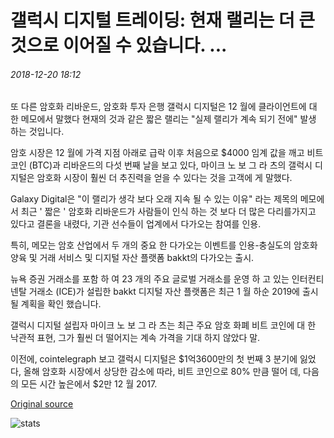 # 갤럭시 디지털 트레이딩: 현재 랠리는 더 큰 것으로 이어질 수 있습니다. ...

###### 2018-12-20 18:12

또 다른 암호화 리바운드, 암호화 투자 은행 갤럭시 디지털은 12 월에 클라이언트에 대 한 메모에서 말했다 현재의 것과 같은 짧은 랠리는 "실제 랠리가 계속 되기 전에" 발생 하는 것입니다.

암호 시장은 12 월에 가격 지점 아래로 급락 이후 처음으로 $4000 임계 값을 깨고 비트 코인 (BTC)과 리바운드의 다섯 번째 날을 보고 있다, 마이크 노 보 그 라 츠의 갤럭시 디지털은 암호화 시장이 훨씬 더 추진력을 얻을 수 있다는 것을 고객에 게 말했다.

Galaxy Digital은 "이 랠리가 생각 보다 오래 지속 될 수 있는 이유" 라는 제목의 메모에서 최근 ' 짧은 ' 암호화 리바운드가 사람들이 인식 하는 것 보다 더 많은 다리를가지고 있다고 결론을 내렸다, 기관 선수들이 업계에서 다가오는 참여를 인용.

특히, 메모는 암호 산업에서 두 개의 중요 한 다가오는 이벤트를 인용-충실도의 암호화 양육 및 거래 서비스 및 디지털 자산 플랫폼 bakkt의 다가오는 출시.

뉴욕 증권 거래소를 포함 하 여 23 개의 주요 글로벌 거래소를 운영 하 고 있는 인터컨티넨탈 거래소 (ICE)가 설립한 bakkt 디지털 자산 플랫폼은 최근 1 월 하순 2019에 출시 될 계획을 확인 했습니다.

갤럭시 디지털 설립자 마이크 노 보 그 라 츠는 최근 주요 암호 화폐 비트 코인에 대 한 낙관적 표현, 그가 훨씬 더 떨어지는 계속 가격을 기대 하지 않았다 말.

이전에, cointelegraph 보고 갤럭시 디지털은 $1억3600만의 첫 번째 3 분기에 잃었다, 올해 암호화 시장에서 상당한 감소에 따라, 비트 코인으로 80% 만큼 떨어 데, 다음의 모든 시간 높은에서 $2만 12 월 2017.

[Original source](https://cointelegraph.com/news/galaxy-digital-trading-current-rally-could-be-leading-to-something-bigger)

![stats](https://c.statcounter.com/11760860/0/a89fa40b/1/ "stats")